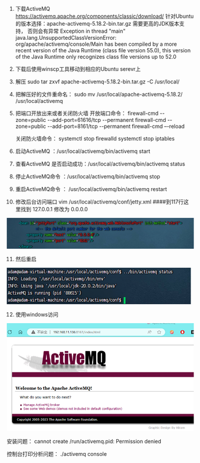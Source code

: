 1. 下载ActiveMQ
https://activemq.apache.org/components/classic/download/
针对Ubuntu的版本选择：apache-activemq-5.18.2-bin.tar.gz
需要更高的JDK版本支持， 否则会有异常
   Exception in thread "main" java.lang.UnsupportedClassVersionError: org/apache/activemq/console/Main has been compiled by a more recent version of the Java Runtime (class file version 55.0), this version of the Java Runtime only recognizes class file versions up to 52.0

2. 下载后使用winscp工具移动到相应的Ubuntu serevr上
3. 解压
   sudo tar zxvf apache-activemq-5.18.2-bin.tar.gz -C /usr/local/
4. 把解压好的文件重命名：
   sudo mv /usr/local/apache-activemq-5.18.2/ /usr/local/activemq
5. 把端口开放出来或者关闭防火墙
   开放端口命令：
   firewall-cmd --zone=public --add-port=61616/tcp --permanent
   firewall-cmd --zone=public --add-port=8161/tcp --permanent
   firewall-cmd –-reload

   关闭防火墙命令：
   systemctl stop firewalld
   systemctl stop iptables

6. 启动ActiveMQ ：/usr/local/activemq/bin/activemq start

7. 查看ActiveMQ 是否启动成功：/usr/local/activemq/bin/activemq status

8. 停止ActiveMQ命令 ：/usr/local/activemq/bin/activemq stop

9. 重启ActiveMQ命令 ： /usr/local/activemq/bin/activemq restart

10. 修改后台访问端口
    vim /usr/local/activemq/conf/jetty.xml
    ####到117行这里找到 127.0.0.1 修改为 0.0.0.0

    <bean id="jettyPort" class="org.apache.activemq.web.WebConsolePort" init-method="start">
             <!-- the default port number for the web console -->
        <property name="host" value="0.0.0.0"/>
        <property name="port" value="8161"/>
    </bean>

![img_2.png](img_2.png)

11. 然后重启

![img_1.png](img_1.png)

12. 使用windows访问

![img.png](img.png)


安装问题：
cannot create /run/activemq.pid: Permission denied


控制台打印分析问题：
./activemq console
